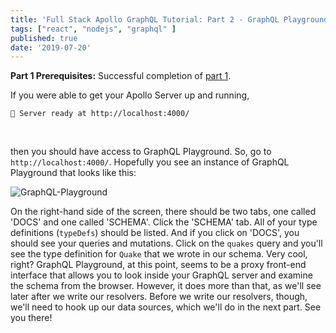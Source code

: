 ```yaml
---
title: 'Full Stack Apollo GraphQL Tutorial: Part 2 - GraphQL Playground'
tags: ["react", "nodejs", "graphql" ]
published: true
date: '2019-07-20'
---
```


**Part 1 Prerequisites:** Successful completion of [part 1](https://developer-log.netlify.com/full-stack-apollo-graphql-tutorial-pt-1-setup/).
<br>

If you were able to get your Apollo Server up and running,
<br>
```
🚀 Server ready at http://localhost:4000/
```
<br>

then you should have access to GraphQL Playground. So, go to `http://localhost:4000/`. Hopefully you see an instance of GraphQL Playground that looks like this:
<br>

![GraphQL-Playground](https://dl.dropboxusercontent.com/s/k9e6n6gh10zhh65/gqlplayground.jpg?dl=0)
<br>

On the right-hand side of the screen, there should be two tabs, one called 'DOCS' and one called 'SCHEMA'. Click the 'SCHEMA' tab. All of your type definitions (`typeDefs`) should be listed. And if you click on 'DOCS', you should see your queries and mutations. Click on the `quakes` query and you'll see the type definition for `Quake` that we wrote in our schema. Very cool, right? GraphQL Playground, at this point, seems to be a proxy front-end interface that allows you to look inside your GraphQL server and examine the schema from the browser. However, it does more than that, as we'll see later after we write our resolvers. Before we write our resolvers, though, we'll need to hook up our data sources, which we'll do in the next part. See you there!
<br>



